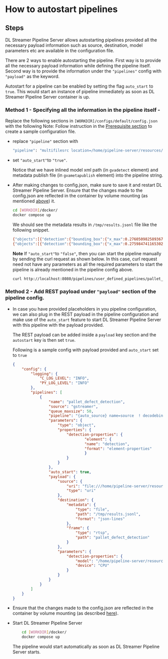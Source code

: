 # How to autostart pipelines

## Steps

DL Streamer Pipeline Server allows autostarting pipelines provided all the necessary payload information such as source, destination, model parameters etc are available in the configuration file.

There are 2 ways to enable autostarting the pipeline. First way is to provide all the necessary payload information while defining the pipeline itself. Second way is to provide the information under the `"pipelines"` config with `"payload"` as the keyword.

Autostart for a pipeline can be enabled by setting the flag `auto_start` to `true`. This would start an instance of pipeline immediately as soon as DL Streamer Pipeline Server container is up.

### Method 1 - Specifying all the information in the pipeline itself - 

Replace the following sections in `[WORKDIR]/configs/default/config.json` with the following
Note: Follow instruction in the [Prerequisite section](./how-to-update-default-config.md#prerequisite-for-tutorials) to create a sample configuration file.

- replace `"pipeline"` section with  

    ```sh
    "pipeline": "multifilesrc location=/home/pipeline-server/resources/videos/warehouse.avi name=source  ! decodebin ! videoconvert ! gvadetect model=/home/pipeline-server/resources/models/geti/pallet_defect_detection/deployment/Detection/model/model.xml name=detection ! queue ! gvawatermark ! gvafpscounter ! gvametaconvert add-empty-results=true name=metaconvert ! gvametapublish file-format=json-lines file-path=/tmp/results.jsonl name=destination ! appsink name=appsink",
    ```
- set `"auto_start"`to `"true"`.

    Notice that we have inlined model xml path (in `gvadetect` element) and metadata publish file (in `gvametapublish` element) into the pipeline string.

- After making changes to config.json, make sure to save it and restart DL Streamer Pipeline Server. Ensure that the changes made to the config.json are reflected in the container by volume mounting (as mentioned [above](./how-to-change-dlstreamer-pipeline.md#how-to-change-deep-learning-streamer-pipeline)) it.

    ```sh
    cd [WORKDIR]/docker/    
    docker compose up
    ```
    We should see the metadata results in `/tmp/results.jsonl` file like the following snippet.

    ```sh
    {"objects":[{"detection":{"bounding_box":{"x_max":0.2760509825893678,"x_min":0.0009660996147431433,"y_max":0.5821986049413681,"y_min":0.23702500760555267},"confidence":0.8490034937858582,"label":"box","label_id":0},"h":166,"region_id":4602,"roi_type":"box","w":176,"x":1,"y":114},{"detection":{"bounding_box":{"x_max":0.18180961161851883,"x_min":0.051308222115039825,"y_max":0.4810962677001953,"y_min":0.3541457951068878},"confidence":0.7778390645980835,"label":"defect","label_id":2},"h":61,"region_id":4603,"roi_type":"defect","w":84,"x":33,"y":170}],"resolution":{"height":480,"width":640},"tags":{},"timestamp":96862470800}
    {"objects":[{"detection":{"bounding_box":{"x_max":0.2759847411653027,"x_min":0.0009118685266003013,"y_max":0.5828713774681091,"y_min":0.2364599108695984},"confidence":0.8393885493278503,"label":"box","label_id":0},"h":166,"region_id":4606,"roi_type":"box","w":176,"x":1,"y":114},{"detection":{"bounding_box":{"x_max":0.18369046971201897,"x_min":0.044871505349874496,"y_max":0.480486124753952,"y_min":0.34511199593544006},"confidence":0.7414445281028748,"label":"defect","label_id":2},"h":65,"region_id":4607,"roi_type":"defect","w":89,"x":29,"y":166}],"resolution":{"height":480,"width":640},"tags":{},"timestamp":96895871652}
    ```
    **Note** If `"auto_start"`to `"false"`, then you can start the pipeline manually by sending the curl request as shown below. In this case, curl request need not have any parameters as all the required parameters to start the pipeline is already mentioned in the pipeline config above.

    ```sh
    curl http://localhost:8080/pipelines/user_defined_pipelines/pallet_defect_detection -X POST -H 'Content-Type: application/json' -d '{}'
    ```


### Method 2 - Add REST payload under `"payload"` section of the pipeline config.

- In case you have provided placeholders in you pipeline configuration, we can also plug in the REST payload in the pipeline configuration and make use of the `auto_start` feature to start DL Streamer Pipeline Server with this pipeline with the payload provided. 

  The REST payload can be added inside a `payload` key section and the `autostart` key is then set `true`. 

  Following is a sample config with payload provided and `auto_start` set to `true`

    ```json
    {
        "config": {
            "logging": {
                "C_LOG_LEVEL": "INFO",
                "PY_LOG_LEVEL": "INFO"
            },
            "pipelines": [
                {
                    "name": "pallet_defect_detection",
                    "source": "gstreamer",
                    "queue_maxsize": 50,
                    "pipeline": "{auto_source} name=source  ! decodebin ! videoconvert ! gvadetect name=detection ! queue ! gvawatermark ! gvafpscounter ! gvametaconvert add-empty-results=true name=metaconvert ! gvametapublish name=destination ! appsink name=appsink",
                    "parameters": {
                        "type": "object",
                        "properties": {
                            "detection-properties": {
                                    "element": {
                                    "name": "detection",
                                    "format": "element-properties"
                                    }
                            }
                        }
                    },
                    "auto_start": true,
                    "payload": {
                        "source": {
                            "uri": "file:///home/pipeline-server/resources/videos/warehouse.avi",
                            "type": "uri"
                        },
                        "destination": {
                            "metadata": {
                                "type": "file",
                                "path": "/tmp/results.jsonl",
                                "format": "json-lines"
                            },
                            "frame": {
                                "type": "rtsp",
                                "path": "pallet_defect_detection"
                            }
                        },
                        "parameters": {
                            "detection-properties": {
                                "model": "/home/pipeline-server/resources/models/geti/pallet_defect_detection/deployment/Detection/model/model.xml",
                                "device": "CPU"
                            }
                        }
                    }
                }
            ]
        }
    }
    ```

- Ensure that the changes made to the config.json are reflected in the container by volume mounting (as described [here](./how-to-change-dlstreamer-pipeline.md#how-to-change-deep-learning-streamer-pipeline)).

- Start DL Streamer Pipeline Server

    ```sh
        cd [WORKDIR]/docker/
        docker compose up
    ```
  The pipeline would start automatically as soon as DL Streamer Pipeline Server starts. 
